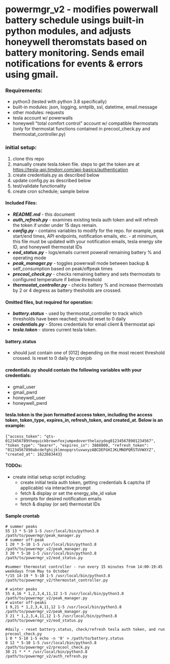 # powermgr_v2 - modifies powerwall battery schedule usings built-in python modules, and adjusts honeywell theromstats based on battery monitoring. Sends email notifications for events & errors using gmail.

### Requirements:
- python3 (tested with python 3.8 specifically)
- built-in modules: json, logging, smtplib, ssl, datetime, email.message
- other modules:  requests
- tesla account w/ powerwalls
- honeywell "total comfort control" account w/ compatible thermostats (only for thermostat functions contained in precool_check.py and thermostat_controller.py)


### initial setup:
1. clone this repo
2. manually create tesla.token file. steps to get the token are at https://tesla-api.timdorr.com/api-basics/authentication
3. create credentials.py as described below
4. update config.py as described below
5. test/validate functionality
6. create cron schedule; sample below
    

#### Included Files:
* ***README.md*** - this document
* ***auth_refresh.py*** - examines existing tesla auth token and will refresh the token if under under 15 days remain.
* ***config.py*** - contains variables to modify for the repo. for example, peak start/end times, API endpoints, notification emails, etc. - at minimum, this file must be updated with your notification emails, tesla energy site ID, and honeywell thermostat IDs
* ***eod_status.py*** - logs/emails current powerall remaining battery % and operating mode
* ***peak_manager.py*** - toggles powerwall mode between backup & self_consumption based on peak/offpeak times
* ***precool_check.py*** - checks remaining battery and sets thermostats to configured temperature if below threshold
* ***thermostat_controller.py*** - checks battery % and increase thermostats by 2 or 4 degress as battery thesholds are crossed.


#### Omitted files, but required for operation:
* ***battery.status*** - used by thermostat_controller to track which thresholds have been reached; should reset to 0 daily
* ***credentials.py*** - Stores credentials for email client & thermostat api
* ***tesla.token*** - stores current tesla token.


#### battery.status
* should just contain one of [012] depending on the most recent threshold crossed. Is reset to 0 daily by cronjob


#### credentials.py should contain the following variables with your credentials:
* gmail_user
* gmail_pwrd
* honeywell_user
* honeywell_pwrd


#### tesla.token is the json formatted access token, including the access token, token_type, expires_in, refresh_token, and created_at. Below is an example:
```{"access_token": "qts-0123456789thequickbrownfoxjumpedoverthelazydog012345678901234567", "token_type": "bearer", "expires_in": 3888000, "refresh_token": "01234567890abcdefghijklmnopqrstuvwxyzABCDEFGHIJKLMNOPQRSTUVWXYZ", "created_at": 1622683443}```


#### TODOs: 
- create initial setup script including:
    - create initial tesla auth token, getting credentials & captcha (if applicable) via interactive prompt
    - fetch & display or set the energy_site_id value
    - prompts for desired notification emails
    - fetch & display (or set) thermostat IDs


#### Sample crontab
```
# summer peaks
55 13 * 5-10 1-5 /usr/local/bin/python3.8 /path/to/powermgr/peak_manager.py
# summer off-peak
1 20 * 5-10 1-5 /usr/local/bin/python3.8 /path/to/powermgr_v2/peak_manager.py
3 20 * 5-10 1-5 /usr/local/bin/python3.8 /path/to/powermgr_v2/eod_status.py

#summer thermostat controller - run every 15 minutes from 14:00-19:45 weekdays from May to October
*/15 14-19 * 5-10 1-5 /usr/local/bin/python3.8 /path/to/powermgr_v2/thermostat_controller.py

# winter peaks
55 4,16 * 1,2,3,4,11,12 1-5 /usr/local/bin/python3.8 /path/to/powermgr_v2/peak_manager.py
# winter off-peaks
1 9,21 * 1,2,3,4,11,12 1-5 /usr/local/bin/python3.8 /path/to/powermgr_v2/peak_manager.py
3 21 * 1,2,3,4,11,12 1-5 /usr/local/bin/python3.8 /path/to/powermgr_v2/eod_status.py

#daily - reset battery.status, check/refresh tesla auth token, and run precool_check.py
1 0 * 5-10 1-5 echo -n '0' > /path/to/battery.status
0 12 * 5-10 1-5 /usr/local/bin/python3.8 /path/to/powermgr_v2/precool_check.py
30 21 * * * /usr/local/bin/python3.8 /path/to/powermgr_v2/auth_refresh.py
```


